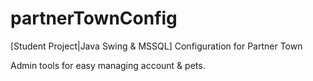 # partnerTownConfig
[Student Project|Java Swing &amp; MSSQL] Configuration for Partner Town

Admin tools for easy managing account & pets.
